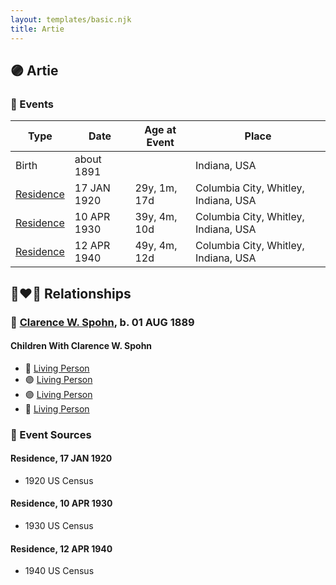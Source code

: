 ```yaml
---
layout: templates/basic.njk
title: Artie
---
```

## 🟣 Artie

### 📆 Events

Type | Date | Age at Event | Place
------ | ------ | ------ | ------
Birth | about 1891 |  | Indiana, USA
[Residence](#event-event-0) | 17 JAN 1920 | 29y, 1m, 17d | Columbia City, Whitley, Indiana, USA
[Residence](#event-event-1) | 10 APR 1930 | 39y, 4m, 10d | Columbia City, Whitley, Indiana, USA
[Residence](#event-event-2) | 12 APR 1940 | 49y, 4m, 12d | Columbia City, Whitley, Indiana, USA

## 👩‍❤️‍👨 Relationships

### 🔵 [Clarence W. Spohn](/people/6/64811370), b. 01 AUG 1889

#### Children With Clarence W. Spohn
* 🔵 [Living Person](/people/1/19086370)
* 🟣 [Living Person](/people/3/31480000)
* 🟣 [Living Person](/people/4/43811338)
* 🔵 [Living Person](/people/9/93500756)
### 📰 Event Sources

#### <a id="event-event-0"></a> Residence, 17 JAN 1920
* 1920 US Census

#### <a id="event-event-1"></a> Residence, 10 APR 1930
* 1930 US Census

#### <a id="event-event-2"></a> Residence, 12 APR 1940
* 1940 US Census
